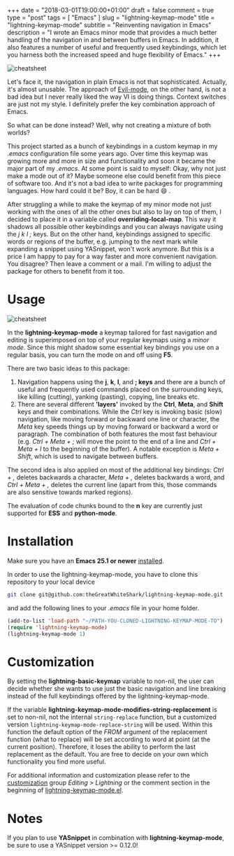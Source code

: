 +++
date = "2018-03-01T19:00:00+01:00"
draft = false
comment = true
type = "post"
tags = [ "Emacs" ]
slug = "lightning-keymap-mode"
title = "lightning-keymap-mode"
subtitle = "Reinventing navigation in Emacs"
description = "I wrote an Emacs minor mode that provides a much better handling of the navigation in and between buffers in Emacs. In addition, it also features a number of useful and frequently used keybindings, which let you harness both the increased speed and huge flexibility of Emacs."
+++

![cheatsheet](/thegreatwhiteshark.coding.io/images/posts/2018/lightning-keymap-mode/cheatsheet.png)

Let's face it, the navigation in plain Emacs is not that
sophisticated. Actually, it's almost unusable. The approach of
[Evil-mode](https://www.emacswiki.org/emacs/Evil), on the other hand,
is not a bad idea but I never really liked the way VI is 
doing things. Context switches are just not my style. I definitely
prefer the key combination approach of Emacs.

So what can be done instead? Well, why not creating a mixture of both
worlds? 

This project started as a bunch of keybindings in a custom keymap in
my *.emacs* configuration file some years ago. Over time this keymap was
growing more and more in size and functionality and soon it became the
major part of my *.emacs*. At some point is said to myself: Okay, why
not just make a mode out of it? Maybe someone else could benefit
from this piece of software too. And it's not a bad idea to write
packages for programming languages. How hard could it be? Boy, it
can be hard :smile: . 

After struggling a while to make the keymap of my minor mode not just
working with the ones of all the other ones but also to lay on top of
them, I decided to place it in a variable called
**overriding-local-map**. This way it shadows all possible other
keybindings and you can always navigate using the *j k l ;* keys. But
on the other hand, keybindings assigned to specific words or regions
of the buffer, e.g. jumping to the next mark while expanding a snippet
using YASnippet, won't work anymore. But this is a price I am happy to
pay for a way faster and more convenient navigation. You disagree? Then
leave a comment or a mail. I'm willing to adjust the package
for others to benefit from it too.

# Usage

![cheatsheet](/thegreatwhiteshark.coding.io/images/posts/2018/lightning-keymap-mode/general-layout.png)

In the **lightning-keymap-mode** a keymap tailored for fast navigation
and editing is superimposed on top of your regular keymaps using a
*minor mode*. Since this might shadow some essential key bindings you
use on a regular basis, you can turn the mode on and off using **F5**.

There are two basic ideas to this package:

1. Navigation happens using the **j**, **k**, **l**, and **; keys**
   and there are a bunch of useful and frequently used commands placed
   on the surrounding keys, like killing (cutting), yanking (pasting),
   copying, line breaks etc.
2. There are several different **'layers'** invoked by the **Ctrl**,
   **Meta**, and **Shift** keys and their combinations.
   While the *Ctrl* key is invoking basic (slow) navigation, like
   moving forward or backward one line or character, the *Meta* key
   speeds things up by moving forward or backward a word or
   paragraph. The combination of both features the most fast
   behaviour (e.g. *Ctrl + Meta + ;* will move the point to the end of
   a line and *Ctrl + Meta + l* to the beginning of the buffer). 
   A notable exception is *Meta + Shift*, which is used to navigate 
   between buffers. 
   
The second idea is also applied on most of the additional key
bindings: *Ctrl + ,* deletes backwards a character, *Meta + ,* deletes
backwards a word, and *Ctrl + Meta + ,* deletes the current line
(apart from this, those commands are also sensitive towards marked
regions). 

The evaluation of code chunks bound to the **n** key are currently just
supported for **ESS** and **python-mode**.

# Installation

Make sure you have an **Emacs 25.1 or newer**
[installed](https://www.gnu.org/software/emacs/download.html#gnu-linux). 

In order to use the lightning-keymap-mode, you have to clone this
repository to your local device

``` bash
git clone git@github.com:theGreatWhiteShark/lightning-keymap-mode.git
```


and add the following lines to your *.emacs* file in your home
folder.

``` cl
(add-to-list 'load-path "~/PATH-YOU-CLONED-LIGHTNING-KEYMAP-MODE-TO")
(require 'lightning-keymap-mode)
(lightning-keymap-mode 1)
```

# Customization

By setting the **lightning-basic-keymap** variable to non-nil, the
user can decide whether she wants to use just the basic navigation and
line breaking instead of the full keybindings offered by the
lightning-keymap-mode. 

If the variable **lightning-keymap-mode-modifies-string-replacement**
is set to non-nil, not the internal `string-replace` function, but a
customized version `lightning-keymap-mode-replace-string` will be
used. Within this function the default option of the *FROM* argument
of the replacement function (what to replace) will be set according to
word at point (at the current position). Therefore, it loses the
ability to perform the last replacement as the default. You are free
to decide on your own which functionality you find more useful.

For additional information and customization please refer to the
[customization](https://www.gnu.org/software/emacs/manual/html_mono/emacs.html#Easy-Customization)
group *Editing > Lightning* or the comment section in the beginning of
[lightning-keymap-mode.el](https://github.com/theGreatWhiteShark/lightning-keymap-mode/blob/master/lightning-keymap-mode.el).

# Notes

If you plan to use **YASnippet** in combination with
**lightning-keymap-mode**, be sure to use a YASnippet version >=
0.12.0! 
